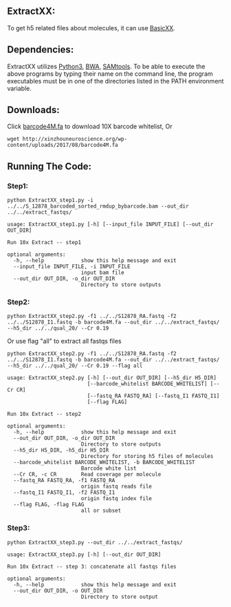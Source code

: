 ## ExtractXX:
To get h5 related files about molecules, it can use <a href="https://github.com/maiziex/BasicXX.git">BasicXX</a>.

## Dependencies:
ExtractXX utilizes <a href="https://www.python.org/downloads/">Python3</a>, <a href="http://bio-bwa.sourceforge.net/">BWA</a>, <a href="http://samtools.sourceforge.net/">SAMtools</a>. To be able to execute the above programs by typing their name on the command line, the program executables must be in one of the directories listed in the PATH environment variable.

## Downloads:
Click <a href="http://xinzhouneuroscience.org/wp-content/uploads/2017/08/barcode4M.fa.zip">barcode4M.fa</a> to download 10X barcode whitelist, 
Or 
```
wget http://xinzhouneuroscience.org/wp-content/uploads/2017/08/barcode4M.fa
```

## Running The Code:
### Step1:

```
python ExtractXX_step1.py -i ../../S_12878_barcoded_sorted_rmdup_bybarcode.bam --out_dir ../../extract_fastqs/ 
```
```
usage: ExtractXX_step1.py [-h] [--input_file INPUT_FILE] [--out_dir OUT_DIR]

Run 10x Extract -- step1

optional arguments:
  -h, --help            show this help message and exit
  --input_file INPUT_FILE, -i INPUT_FILE
                        input bam file
  --out_dir OUT_DIR, -o_dir OUT_DIR
                        Directory to store outputs
```
### Step2:

```
python ExtractXX_step2.py -f1 ../../S12878_RA.fastq -f2 ../../S12878_I1.fastq -b barcode4M.fa --out_dir ../../extract_fastqs/ --h5_dir ../../qual_20/ --Cr 0.19 
```
Or use flag "all" to extract all fastqs files
```
python ExtractXX_step2.py -f1 ../../S12878_RA.fastq -f2 ../../S12878_I1.fastq -b barcode4M.fa --out_dir ../../extract_fastqs/ --h5_dir ../../qual_20/ --Cr 0.19 --flag all
```
```
usage: ExtractXX_step2.py [-h] [--out_dir OUT_DIR] [--h5_dir H5_DIR]
                          [--barcode_whitelist BARCODE_WHITELIST] [--Cr CR]
                          [--fastq_RA FASTQ_RA] [--fastq_I1 FASTQ_I1]
                          [--flag FLAG]

Run 10x Extract -- step2

optional arguments:
  -h, --help            show this help message and exit
  --out_dir OUT_DIR, -o_dir OUT_DIR
                        Directory to store outputs
  --h5_dir H5_DIR, -h5_dir H5_DIR
                        Directory for storing h5 files of molecules
  --barcode_whitelist BARCODE_WHITELIST, -b BARCODE_WHITELIST
                        Barcode white list
  --Cr CR, -c CR        Read coverage per molecule
  --fastq_RA FASTQ_RA, -f1 FASTQ_RA
                        origin fastq reads file
  --fastq_I1 FASTQ_I1, -f2 FASTQ_I1
                        origin fastq index file
  --flag FLAG, -flag FLAG
                        all or subset

```
### Step3:

```
python ExtractXX_step3.py --out_dir ../../extract_fastqs/
```
```
usage: ExtractXX_step3.py [-h] [--out_dir OUT_DIR]

Run 10x Extract -- step 3: concatenate all fastqs files

optional arguments:
  -h, --help            show this help message and exit
  --out_dir OUT_DIR, -o OUT_DIR
                        Directory to store output
```
